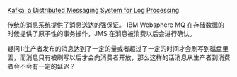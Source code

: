 [Kafka: a Distributed Messaging System for Log Processing](http://notes.stephenholiday.com/Kafka.pdf)

传统的消息系统提供了消息送达的强保证。
IBM Websphere MQ 在存储数据的时候提供了原子性的事务操作，JMS 在消息被消费以后会进行确认。

疑问1:生产者发布的消息达到了一定的量或者超过了一定的时间才会刷写到磁盘里面，而消息只有被刷写以后才会向消费者开放，那么这样的话消息从生产者到消费者会不会有一定的延迟？
